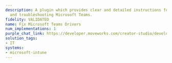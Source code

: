 ```yaml
---
description: A plugin which provides clear and detailed instructions for managing
  and troubleshooting Microsoft Teams.
fidelity: VALIDATED
name: Fix Microsoft Teams Drivers
num_implementations: 1
purple_chat_link: https://developer.moveworks.com/creator-studio/developer-tools/purple-chat-builder/?workspace=%7B%22title%22%3A%22My+Workspace%22%2C%22botSettings%22%3A%7B%7D%2C%22mocks%22%3A%5B%7B%22id%22%3A6379%2C%22title%22%3A%22Mock+1%22%2C%22transcript%22%3A%7B%22settings%22%3A%7B%22colorStyle%22%3A%22LIGHT%22%2C%22startTime%22%3A%2211%3A43+AM%22%2C%22defaultPerson%22%3A%22GWEN%22%2C%22editable%22%3Atrue%7D%2C%22messages%22%3A%5B%7B%22from%22%3A%22USER%22%2C%22text%22%3A%22%3Cp%3EMy+MS+Teams+is+having+audio+issues.%3Cbr%3E%3C%2Fp%3E%22%7D%2C%7B%22from%22%3A%22BOT%22%2C%22text%22%3A%22%3Cp%3EThis+is+a+common+issue+and+I+can+usually+fix+it+by+reinstalling+your+MS+Teams+audio+drivers.%3Cbr%3E%3C%2Fp%3E%22%2C%22cards%22%3A%5B%7B%22title%22%3A%22%3Cp%3ECan+I+reinstall+them+now%3F%3Cbr%3E%3C%2Fp%3E%22%2C%22text%22%3A%22%3Cp%3EThis+will+take+%7E5+minutes.%3Cbr%3E%3C%2Fp%3E%22%2C%22buttons%22%3A%5B%7B%22style%22%3A%22PRIMARY%22%2C%22text%22%3A%22Reinstall%22%7D%2C%7B%22text%22%3A%22No+thanks%22%7D%5D%7D%5D%7D%5D%7D%7D%5D%7D
solution_tags:
- IT
systems:
- microsoft-intune
---
```


